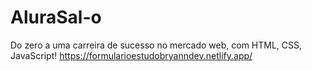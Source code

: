 # AluraSal-o
Do zero a uma carreira de sucesso no mercado web, com HTML, CSS, JavaScript!
https://formularioestudobryanndev.netlify.app/ 
